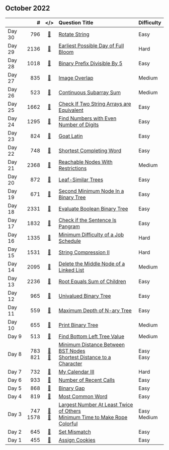 ## October 2022

||#|</>|Question Title|Difficulty|
|:--|--:|:-:|:--|:--|
|Day 30|796|[📎](../src/q_751_800/q0796.cc)|[Rotate String](https://leetcode.com/problems/rotate-string/)|Easy|
|Day 29|2136|[📎](../src/q_2101_2150/q2136.cc)|[Earliest Possible Day of Full Bloom](https://leetcode.com/problems/earliest-possible-day-of-full-bloom/)|Hard|
|Day 28|1018|[📎](../src/q_1001_1050/q1018.cc)|[Binary Prefix Divisible By 5](https://leetcode.com/problems/binary-prefix-divisible-by-5/)|Easy|
|Day 27|835|[📎](../src/q_801_850/q0835.cc)|[Image Overlap](https://leetcode.com/problems/image-overlap/)|Medium|
|Day 26|523|[📎](../src/q_501_550/q0523.cc)|[Continuous Subarray Sum](https://leetcode.com/problems/continuous-subarray-sum/)|Medium|
|Day 25|1662|[📎](../src/q_1651_1700/q1662.cc)|[Check If Two String Arrays are Equivalent](https://leetcode.com/problems/check-if-two-string-arrays-are-equivalent/)|Easy|
|Day 24|1295|[📎](../src/q_1251_1300/q1295.cc)|[Find Numbers with Even Number of Digits](https://leetcode.com/problems/find-numbers-with-even-number-of-digits/)|Easy|
|Day 23|824|[📎](../src/q_801_850/q0824.cc)|[Goat Latin](https://leetcode.com/problems/goat-latin/)|Easy|
|Day 22|748|[📎](../src/q_701_750/q0748.cc)|[Shortest Completing Word](https://leetcode.com/problems/shortest-completing-word/)|Easy|
|Day 21|2368|[📎](../src/q_2351_2400/q2368.cc)|[Reachable Nodes With Restrictions](https://leetcode.com/problems/reachable-nodes-with-restrictions/)|Medium|
|Day 20|872|[📎](../src/q_851_900/q0872.cc)|[Leaf-Similar Trees](https://leetcode.com/problems/leaf-similar-trees/)|Easy|
|Day 19|671|[📎](../src/q_651_700/q0671.cc)|[Second Minimum Node In a Binary Tree](https://leetcode.com/problems/second-minimum-node-in-a-binary-tree/)|Easy|
|Day 18|2331|[📎](../src/q_2301_2350/q2331.cc)|[Evaluate Boolean Binary Tree](https://leetcode.com/problems/evaluate-boolean-binary-tree/)|Easy|
|Day 17|1832|[📎](../src/q_1801_1850/q1832.cc)|[Check if the Sentence Is Pangram](https://leetcode.com/problems/check-if-the-sentence-is-pangram/)|Easy|
|Day 16|1335|[📎](../src/q_1301_1350/q1335.cc)|[Minimum Difficulty of a Job Schedule](https://leetcode.com/problems/minimum-difficulty-of-a-job-schedule/)|Hard|
|Day 15|1531|[📎](../src/q_1501_1550/q1531.cc)|[String Compression II](https://leetcode.com/problems/string-compression-ii/)|Hard|
|Day 14|2095|[📎](../src/q_2051_2100/q2095.cc)|[Delete the Middle Node of a Linked List](https://leetcode.com/problems/delete-the-middle-node-of-a-linked-list/)|Medium|
|Day 13|2236|[📎](../src/q_2201_2250/q2236.cc)|[Root Equals Sum of Children](https://leetcode.com/problems/root-equals-sum-of-children/)|Easy|
|Day 12|965|[📎](../src/q_951_1000/q0965.cc)|[Univalued Binary Tree](https://leetcode.com/problems/univalued-binary-tree/)|Easy|
|Day 11|559|[📎](../src/q_551_600/q0559.cc)|[Maximum Depth of N-ary Tree](https://leetcode.com/problems/maximum-depth-of-n-ary-tree/)|Easy|
|Day 10|655|[📎](../src/q_651_700/q0655.cc)|[Print Binary Tree](https://leetcode.com/problems/print-binary-tree/)|Medium|
|Day 9|513|[📎](../src/q_501_550/q0513.cc)|[Find Bottom Left Tree Value](https://leetcode.com/problems/find-bottom-left-tree-value/)|Medium|
|Day 8|783<br>821|[📎](../src/q_751_800/q0783.cc)<br>[📎](../src/q_801_850/q0821.cc)|[Minimum Distance Between BST Nodes](https://leetcode.com/problems/minimum-distance-between-bst-nodes/)<br>[Shortest Distance to a Character](https://leetcode.com/problems/shortest-distance-to-a-character/)|Easy<br>Easy|
|Day 7|732|[📎](../src/q_701_750/q0732.cc)|[My Calendar III](https://leetcode.com/problems/my-calendar-iii/)|Hard|
|Day 6|933|[📎](../src/q_901_950/q0933.cc)|[Number of Recent Calls](https://leetcode.com/problems/number-of-recent-calls/)|Easy|
|Day 5|868|[📎](../src/q_851_900/q0868.cc)|[Binary Gap](https://leetcode.com/problems/binary-gap/)|Easy|
|Day 4|819|[📎](../src/q_801_850/q0819.cc)|[Most Common Word](https://leetcode.com/problems/most-common-word/)|Easy|
|Day 3|747<br>1578|[📎](../src/q_701_750/q0747.cc)<br>[📎](../src/q_1551_1600/q1578.cc)|[Largest Number At Least Twice of Others](https://leetcode.com/problems/largest-number-at-least-twice-of-others/)<br>[Minimum Time to Make Rope Colorful](https://leetcode.com/problems/minimum-time-to-make-rope-colorful/)|Easy<br>Medium|
|Day 2|645|[📎](../src/q_601_650/q0645.cc)|[Set Mismatch](https://leetcode.com/problems/set-mismatch/)|Easy|
|Day 1|455|[📎](../src/q_451_500/q0455.cc)|[Assign Cookies](https://leetcode.com/problems/assign-cookies/)|Easy|

